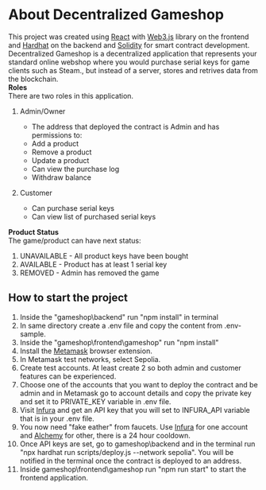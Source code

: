 # About Decentralized Gameshop

This project was created using [React](https://create-react-app.dev/) with [Web3.js](https://web3js.readthedocs.io/en/v1.10.0/) library on the frontend and [Hardhat](https://hardhat.org/) on the backend and [Solidity](https://soliditylang.org/) for smart contract development. <br/>
Decentralized Gameshop is a decentralized application that represents your standard online webshop where you would purchase serial keys for game clients such as Steam., but instead of a server, stores and retrives data from the blockchain.<br/>
**Roles**<br/>
There are two roles in this application.<br/>

1. Admin/Owner

   - The address that deployed the contract is Admin and has permissions to:
   - Add a product
   - Remove a product
   - Update a product
   - Can view the purchase log
   - Withdraw balance

2. Customer
   - Can purchase serial keys
   - Can view list of purchased serial keys
     <br/>

**Product Status**<br/>
The game/product can have next status:<br/>

1. UNAVAILABLE - All product keys have been bought
2. AVAILABLE - Product has at least 1 serial key
3. REMOVED - Admin has removed the game
   <br/>

## How to start the project

1. Inside the "gameshop\backend" run "npm install" in terminal
2. In same directory create a .env file and copy the content from .env-sample.
3. Inside the "gameshop\frontend\gameshop" run "npm install"
4. Install the [Metamask](https://metamask.io/) browser extension.
5. In Metamask test networks, select Sepolia.
6. Create test accounts. At least create 2 so both admin and customer features can be experienced.
7. Choose one of the accounts that you want to deploy the contract and be admin and in Metamask go to account details and copy the private key and set it to PRIVATE_KEY variable in .env file.
8. Visit [Infura](https://app.infura.io/dashboard) and get an API key that you will set to INFURA_API variable that is in your .env file.
9. You now need "fake eather" from faucets. Use [Infura](https://www.infura.io/faucet/sepolia?_ga=2.265557967.1197685563.1701293227-1320897488.1700514236) for one account and [Alchemy](https://sepoliafaucet.com/) for other, there is a 24 hour cooldown.
10. Once API keys are set, go to gameshop\backend and in the terminal run "npx hardhat run scripts/deploy.js --network sepolia". You will be notified in the terminal once the contract is deployed to an address.
11. Inside gameshop\frontend\gameshop run "npm run start" to start the frontend application.
